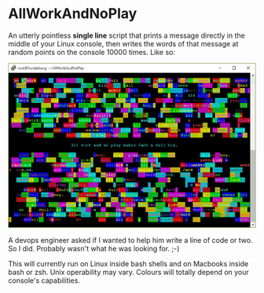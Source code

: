 # AllWorkAndNoPlay

An utterly pointless **single line** script that prints a message directly in the middle of your Linux console, then
writes the words of that message at random points on the console 10000 times.  Like so:

![Screenshot](https://github.com/bocan/AllWorkAndNoPlay/blob/master/Capture.PNG)

A devops engineer asked if I wanted to help him write a line of code or two.  So I did.  Probably wasn't what he was
looking for.  ;-)

This will currently run on Linux inside bash shells and on Macbooks inside bash or zsh.  Unix operability may vary.  Colours will totally depend on your console's capabilities. 

